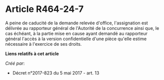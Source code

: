 # Article R464-24-7

A peine de caducité de la demande relevée d'office, l'assignation est délivrée au rapporteur général de l'Autorité de la
concurrence ainsi que, le cas échéant, à la partie mise en cause ayant demandé au rapporteur général l'accès à la version
confidentielle d'une pièce qu'elle estime nécessaire à l'exercice de ses droits.

**Liens relatifs à cet article**

_Créé par_:

  - Décret n°2017-823 du 5 mai 2017 - art. 13
